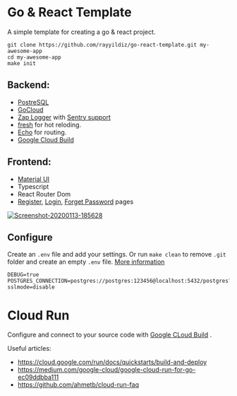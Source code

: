 # Go & React Template


A simple template for creating a go & react project. 


```
git clone https://github.com/rayyildiz/go-react-template.git my-awesome-app
cd my-awesome-app
make init
```

Backend: 
---

- [PostreSQL](https://github.com/lib/pq)
- [GoCloud](https://gocloud.dev/) 
- [Zap Logger](https://github.com/uber-go/zap) with [Sentry support](https://github.com/getsentry/sentry-go)
- [fresh](https://github.com/gravityblast/fresh) for hot reloding.
- [Echo](https://echo.labstack.com/) for routing.
- [Google Cloud Build](https://cloud.google.com/cloud-build)

Frontend: 
---

- [Material UI](https://material-ui.com/)
- Typescript 
- React Router Dom
- [Register](web/app/src/Pages/Auth/RegisterPage.tsx), [Login](web/app/src/Pages/Auth/LoginPage.tsx), [Forget Password](web/app/src/Pages/Auth/ForgetPasswordPage.tsx) pages

<a href="https://ibb.co/gRsC6y4"><img src="https://i.ibb.co/tJy53BL/Screenshot-20200113-185628.png" alt="Screenshot-20200113-185628" border="0"></a>

## Configure

Create an `.env` file and add your settings. Or run `make clean` to remove `.git` folder and create an empty `.env` file. [More information](https://github.com/kelseyhightower/envconfig)

```
DEBUG=true
POSTGRES_CONNECTION=postgres://postgres:123456@localhost:5432/postgres?sslmode=disable
```


# Cloud Run

Configure and connect to your source code with [Google CLoud Build](https://console.cloud.google.com/cloud-build/builds) .


Useful articles:

- <https://cloud.google.com/run/docs/quickstarts/build-and-deploy> 
- <https://medium.com/google-cloud/google-cloud-run-for-go-ec09ddbba111> 
- <https://github.com/ahmetb/cloud-run-faq>
